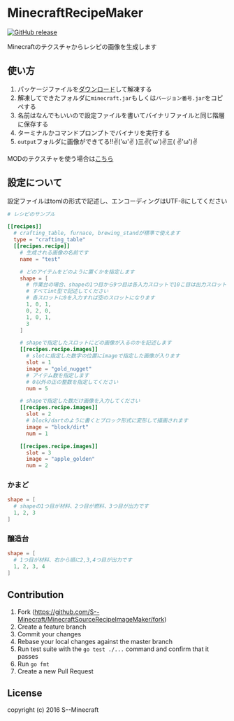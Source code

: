 # MinecraftRecipeMaker
[![GitHub release](http://img.shields.io/github/release/S--Minecraft/MinecraftSourceRecipeImageMaker.svg?style=flat-square)][release]

[release]: https://github.com/S--Minecraft/MinecraftSourceRecipeImageMaker/releases

Minecraftのテクスチャからレシピの画像を生成します

## 使い方
1. パッケージファイルを[ダウンロード][release]して解凍する
1. 解凍してできたフォルダに`minecraft.jar`もしくは`バージョン番号.jar`をコピペする
1. 名前はなんでもいいので設定ファイルを書いてバイナリファイルと同じ階層に保存する
1. ターミナルかコマンドプロンプトでバイナリを実行する
1. `output`フォルダに画像ができてる!!✌('ω'✌ )三✌('ω')✌三( ✌'ω')✌

MODのテクスチャを使う場合は[こちら]()

## 設定について
設定ファイルはtomlの形式で記述し、エンコーディングはUTF-8にしてください
``` toml
# レシピのサンプル

[[recipes]]
  # crafting_table, furnace, brewing_standが標準で使えます
  type = "crafting_table"
  [[recipes.recipe]]
    # 生成される画像の名前です
    name = "test"

    # どのアイテムをどのように置くかを指定します
    shape = [
      # 作業台の場合、shapeの1つ目から9つ目は各入力スロットで10こ目は出力スロットです
      # すべてint型で記述してください
      # 各スロットに0を入力すれば空のスロットになります
      1, 0, 1,
      0, 2, 0,
      1, 0, 1,
      3
    ]

    # shapeで指定したスロットにどの画像が入るのかを記述します
    [[recipes.recipe.images]]
      # slotに指定した数字の位置にimageで指定した画像が入ります
      slot = 1
      image = "gold_nugget"
      # アイテム数を指定します
      # 0以外の正の整数を指定してください
      num = 5

    # shapeで指定した数だけ画像を入力してください
    [[recipes.recipe.images]]
      slot = 2
      # block/dartのように書くとブロック形式に変形して描画されます
      image = "block/dirt"
      num = 1

    [[recipes.recipe.images]]
      slot = 3
      image = "apple_golden"
      num = 2
```

### かまど
``` toml
shape = [
  # shapeの1つ目が材料、2つ目が燃料、3つ目が出力です
  1, 2, 3
]
```

### 醸造台
``` toml
shape = [
  # 1つ目が材料、右から順に2,3,4つ目が出力です
  1, 2, 3, 4
]
```

## Contribution
1. Fork (https://github.com/S--Minecraft/MinecraftSourceRecipeImageMaker/fork)
1. Create a feature branch
1. Commit your changes
1. Rebase your local changes against the master branch
1. Run test suite with the `go test ./...` command and confirm that it passes
1. Run `go fmt`
1. Create a new Pull Request

## License
copyright (c) 2016 S--Minecraft

